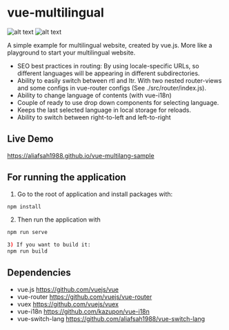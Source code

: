 # vue-multilingual
![alt text](https://raw.githubusercontent.com/aliafsah1988/vue-multilingual/master/src/assets/screencapture-en.png)
![alt text](https://raw.githubusercontent.com/aliafsah1988/vue-multilingual/master/src/assets/screencapture-fa.png)

A simple example for multilingual website, created by vue.js. More like a playground to start your multilingual website.
- SEO best practices in routing:
    By using locale-specific URLs, so different languages will be appearing in different subdirectories. 
- Ability to easily switch between rtl and ltr. With two nested router-views and some configs in vue-router configs (See ./src/router/index.js).
- Ability to change language of contents (with vue-i18n)
- Couple of ready to use drop down components for selecting language.
- Keeps the last selected language in local storage for reloads.
- Ability to switch between right-to-left and left-to-right

## Live Demo
https://aliafsah1988.github.io/vue-multilang-sample

## For running the application
1) Go to the root of application and install packages with:
```bash
npm install
```
2) Then run the application with
```bash
npm run serve
```
```bash
3) If you want to build it:
npm run build
```

## Dependencies
- vue.js            https://github.com/vuejs/vue
- vue-router        https://github.com/vuejs/vue-router
- vuex              https://github.com/vuejs/vuex
- vue-i18n          https://github.com/kazupon/vue-i18n
- vue-switch-lang   https://github.com/aliafsah1988/vue-switch-lang
